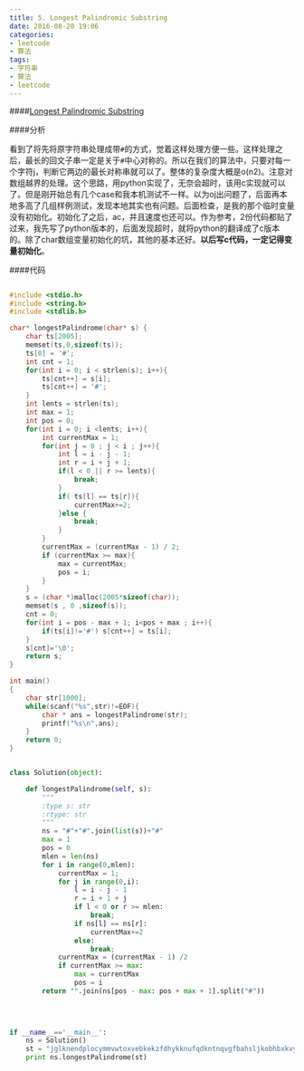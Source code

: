 ```yaml
---
title: 5. Longest Palindromic Substring
date: 2016-08-20 19:06
categories:
- leetcode
- 算法
tags:
- 字符串
- 算法
- leetcode
---
```

####[Longest Palindromic Substring](https://leetcode.com/problems/longest-palindromic-substring/)


####分析

看到了将先将原字符串处理成带`#`的方式，觉着这样处理方便一些。这样处理之后，最长的回文子串一定是关于`#`中心对称的。所以在我们的算法中，只要对每一个字符j，判断它两边的最长对称串就可以了。整体的复杂度大概是o(n2)。注意对数组越界的处理。这个思路，用python实现了，无奈会超时，该用c实现就可以了。但是刚开始总有几个case和我本机测试不一样。以为oj出问题了，后面再本地多高了几组样例测试，发现本地其实也有问题。后面检查，是我的那个临时变量没有初始化。初始化了之后，ac，并且速度也还可以。作为参考，2份代码都贴了过来，我先写了python版本的，后面发现超时，就将python的翻译成了c版本的。除了char数组变量初始化的坑，其他的基本还好。**以后写c代码，一定记得变量初始化**。

####代码

```c

#include <stdio.h>
#include <string.h>
#include <stdlib.h>

char* longestPalindrome(char* s) {
    char ts[2005];
    memset(ts,0,sizeof(ts));
    ts[0] = '#';
    int cnt = 1;
    for(int i = 0; i < strlen(s); i++){
        ts[cnt++] = s[i];
        ts[cnt++] = '#';
    }
    int lents = strlen(ts);
    int max = 1;
    int pos = 0;
    for(int i = 0; i <lents; i++){
        int currentMax = 1;
        for(int j = 0 ; j < i ; j++){
            int l = i - j - 1;
            int r = i + j + 1;
            if(l < 0 || r >= lents){
                break;
            }
            if( ts[l] == ts[r]){
                currentMax+=2;
            }else {
                break;
            }
        }
        currentMax = (currentMax - 1) / 2;
        if (currentMax >= max){
            max = currentMax;
            pos = i;
        }
    }
    s = (char *)malloc(2005*sizeof(char));
    memset(s , 0 ,sizeof(s));
    cnt = 0;
    for(int i = pos - max + 1; i<pos + max ; i++){
        if(ts[i]!='#') s[cnt++] = ts[i];
    }
    s[cnt]='\0';
    return s;
}

int main()
{
    char str[1000];
    while(scanf("%s",str)!=EOF){
        char * ans = longestPalindrome(str);
        printf("%s\n",ans);
    }
    return 0;   
}
```

```python

class Solution(object):

    def longestPalindrome(self, s):
        """
        :type s: str
        :rtype: str
        """
        ns = "#"+"#".join(list(s))+"#"
        max = 1
        pos = 0
        mlen = len(ns)
        for i in range(0,mlen):
            currentMax = 1;
            for j in range(0,i):
                l = i - j - 1
                r = i + 1 + j
                if l < 0 or r >= mlen:
                    break;
                if ns[l] == ns[r]:
                    currentMax+=2
                else:
                    break;
            currentMax = (currentMax - 1) /2
            if currentMax >= max:
                max = currentMax
                pos = i
        return "".join(ns[pos - max: pos + max + 1].split("#"))
    

    

if __name__=='__main__':
    ns = Solution()
    st = "jglknendplocymmvwtoxvebkekzfdhykknufqdkntnqvgfbahsljkobhbxkvyictzkqjqydczuxjkgecdyhixdttxfqmgksrkyvopwprsgoszftuhawflzjyuyrujrxluhzjvbflxgcovilthvuihzttzithnsqbdxtafxrfrblulsakrahulwthhbjcslceewxfxtavljpimaqqlcbrdgtgjryjytgxljxtravwdlnrrauxplempnbfeusgtqzjtzshwieutxdytlrrqvyemlyzolhbkzhyfyttevqnfvmpqjngcnazmaagwihxrhmcibyfkccyrqwnzlzqeuenhwlzhbxqxerfifzncimwqsfatudjihtumrtjtggzleovihifxufvwqeimbxvzlxwcsknksogsbwwdlwulnetdysvsfkonggeedtshxqkgbhoscjgpiel"
    print ns.longestPalindrome(st)

```

